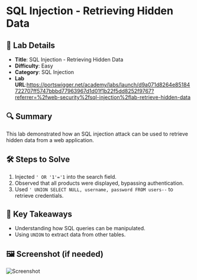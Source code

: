 # SQL Injection - Retrieving Hidden Data

## 📌 Lab Details
- **Title**: SQL Injection - Retrieving Hidden Data
- **Difficulty**: Easy
- **Category**: SQL Injection
- **Lab URL**:https://portswigger.net/academy/labs/launch/d9a071d8264e85184722707ff5747bbbd77963967d1d01f1b22f5dd8252f9767?referrer=%2fweb-security%2fsql-injection%2flab-retrieve-hidden-data

## 🔍 Summary
This lab demonstrated how an SQL injection attack can be used to retrieve hidden data from a web application.

## 🛠 Steps to Solve
1. Injected `' OR '1'='1` into the search field.
2. Observed that all products were displayed, bypassing authentication.
3. Used `' UNION SELECT NULL, username, password FROM users--` to retrieve credentials.

## 📖 Key Takeaways
- Understanding how SQL queries can be manipulated.
- Using `UNION` to extract data from other tables.

## 🖼️ Screenshot (if needed)
![Screenshot](../images/sql-lab1.png)
